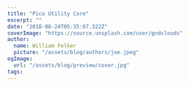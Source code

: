 ```yaml
---
title: "Pico Utility Core"
excerpt: ""
date: "2018-08-24T05:35:07.322Z"
coverImage: "https://source.unsplash.com/user/gndclouds"
author:
  name: William Felker
  picture: "/assets/blog/authors/joe.jpeg"
ogImage:
  url: "/assets/blog/preview/cover.jpg"
tags:
---
```

